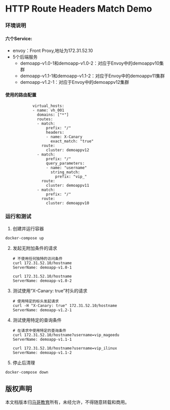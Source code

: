 # HTTP Route Headers Match Demo

### 环境说明
#### 六个Service:

- envoy：Front Proxy,地址为172.31.52.10
- 5个后端服务
  - demoapp-v1.0-1和demoapp-v1.0-2：对应于Envoy中的demoappv10集群
  - demoapp-v1.1-1和demoapp-v1.1-2：对应于Envoy中的demoappv11集群
  - demoapp-v1.2-1：对应于Envoy中的demoappv12集群

#### 使用的路由配置

```
            virtual_hosts:
            - name: vh_001
              domains: ["*"]
              routes:
              - match:
                  prefix: "/"
                  headers:
                  - name: X-Canary
                    exact_match: "true"
                route:
                  cluster: demoappv12
              - match:
                  prefix: "/"
                  query_parameters:
                  - name: "username"
                    string_match:
                      prefix: "vip_"
                route:
                  cluster: demoappv11
              - match:
                  prefix: "/"
                route:
                  cluster: demoappv10
```

### 运行和测试
1. 创建并运行容器
```
docker-compose up
```

2. 发起无附加条件的请求

   ```
   # 不使用任何独特的访问条件
   curl 172.31.52.10/hostname
   ServerName: demoapp-v1.0-1
   
   curl 172.31.52.10/hostname
   ServerName: demoapp-v1.0-2
   ```
   
3. 测试使用“X-Canary: true”村头的请求

   ```
   # 使用特定的标头发起请求
   curl -H "X-Canary: true" 172.31.52.10/hostname  
   ServerName: demoapp-v1.2-1
   ```
   
4. 测试使用特定的查询条件

   ```
   # 在请求中使用特定的查询条件
   curl 172.31.52.10/hostname?username=vip_mageedu
   ServerName: demoapp-v1.1-1
   
   curl 172.31.52.10/hostname?username=vip_ilinux     
   ServerName: demoapp-v1.1-2
   ```

5. 停止后清理

```
docker-compose down
```

## 版权声明
本文档版本归[马哥教育](www.magedu.com)所有，未经允许，不得随意转载和商用。
